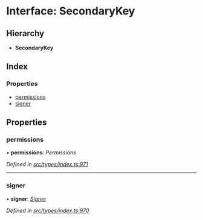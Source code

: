 # Interface: SecondaryKey

## Hierarchy

* **SecondaryKey**

## Index

### Properties

* [permissions](secondarykey.md#permissions)
* [signer](secondarykey.md#signer)

## Properties

###  permissions

• **permissions**: *Permissions*

*Defined in [src/types/index.ts:971](https://github.com/PolymathNetwork/polymesh-sdk/blob/108d588b/src/types/index.ts#L971)*

___

###  signer

• **signer**: *[Signer](../globals.md#signer)*

*Defined in [src/types/index.ts:970](https://github.com/PolymathNetwork/polymesh-sdk/blob/108d588b/src/types/index.ts#L970)*
